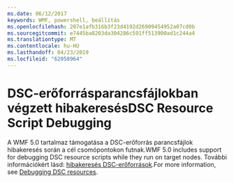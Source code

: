 ```yaml
---
ms.date: 06/12/2017
keywords: WMF, powershell, beállítás
ms.openlocfilehash: 207e1afb316b3f23d4192d26909454952a07cd0b
ms.sourcegitcommit: e7445ba8203da304286c591ff513900ad1c244a4
ms.translationtype: MT
ms.contentlocale: hu-HU
ms.lasthandoff: 04/23/2019
ms.locfileid: "62058964"
---
```

# <a name="dsc-resource-script-debugging"></a><span data-ttu-id="a18e4-102">DSC-erőforrásparancsfájlokban végzett hibakeresés</span><span class="sxs-lookup"><span data-stu-id="a18e4-102">DSC Resource Script Debugging</span></span>

<span data-ttu-id="a18e4-103">A WMF 5.0 tartalmaz támogatása a DSC-erőforrás parancsfájlok hibakeresés során a cél csomópontokon futnak.</span><span class="sxs-lookup"><span data-stu-id="a18e4-103">WMF 5.0 includes support for debugging DSC resource scripts while they run on target nodes.</span></span>
<span data-ttu-id="a18e4-104">További információkért lásd: [hibakeresés DSC-erőforrások](https://msdn.microsoft.com/powershell/dsc/debugresource).</span><span class="sxs-lookup"><span data-stu-id="a18e4-104">For more information, see [Debugging DSC resources](https://msdn.microsoft.com/powershell/dsc/debugresource).</span></span>
